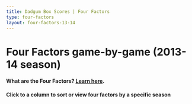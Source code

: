 ```yaml
---
title: Dadgum Box Scores | Four Factors
type: four-factors
layout: four-factors-13-14
---
```


# Four Factors game-by-game (2013-14 season)

#### What are the Four Factors? [Learn here](https://cbbstatshelp.com/four-factors/intro/).

#### Click to a column to sort or view four factors by a specific season